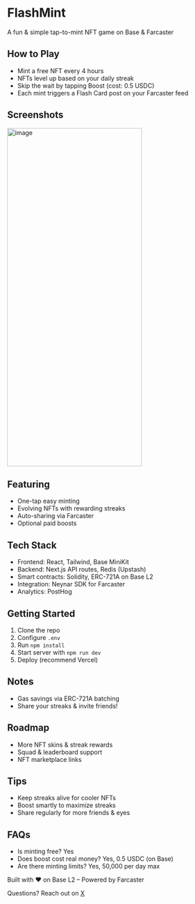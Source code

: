 # FlashMint

A fun & simple tap-to-mint NFT game on Base & Farcaster

## How to Play

- Mint a free NFT every 4 hours
- NFTs level up based on your daily streak
- Skip the wait by tapping Boost (cost: 0.5 USDC)
- Each mint triggers a Flash Card post on your Farcaster feed

## Screenshots

<img width="310" height="777" alt="image" src="https://github.com/user-attachments/assets/4e2b8580-efd7-4393-9c15-aec8d55c9773" />

## Featuring
- One-tap easy minting  
- Evolving NFTs with rewarding streaks  
- Auto-sharing via Farcaster  
- Optional paid boosts

## Tech Stack

- Frontend: React, Tailwind, Base MiniKit  
- Backend: Next.js API routes, Redis (Upstash)  
- Smart contracts: Solidity, ERC-721A on Base L2  
- Integration: Neynar SDK for Farcaster  
- Analytics: PostHog  

## Getting Started

1. Clone the repo  
2. Configure `.env`  
3. Run `npm install`  
4. Start server with `npm run dev`  
5. Deploy (recommend Vercel)  

## Notes

- Gas savings via ERC-721A batching  
- Share your streaks & invite friends!

## Roadmap

- More NFT skins & streak rewards
- Squad & leaderboard support
- NFT marketplace links

## Tips

- Keep streaks alive for cooler NFTs
- Boost smartly to maximize streaks
- Share regularly for more friends & eyes

## FAQs

- Is minting free? Yes
- Does boost cost real money? Yes, 0.5 USDC (on Base)
- Are there minting limits? Yes, 50,000 per day max

Built with ❤️ on Base L2 – Powered by Farcaster

Questions? Reach out on [X](https://x.com/dineshcodes)
